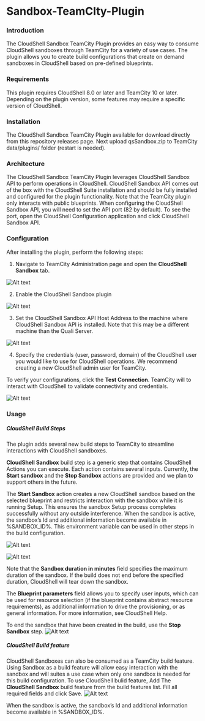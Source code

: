 # Sandbox-TeamCIty-Plugin

### Introduction
The CloudShell Sandbox TeamCity Plugin provides an easy way to consume CloudShell sandboxes through TeamCity for a variety of use cases. The plugin allows you to create build configurations that create on demand sandboxes in CloudShell based on pre-defined blueprints. 


### Requirements
This plugin requires CloudShell 8.0 or later and TeamCity 10 or later.
Depending on the plugin version, some features may require a specific version of CloudShell.

### Installation
The CloudShell Sandbox TeamCity Plugin available for download directly from this repository releases page.
Next upload qsSandbox.zip to TeamCity data/plugins/ folder (restart is needed).

### Architecture
The CloudShell Sandbox TeamCity Plugin leverages CloudShell Sandbox API to perform operations in CloudShell. CloudShell Sandbox API comes out of the box with the CloudShell Suite installation and should be fully installed and configured for the plugin functionality. Note that the TeamCity plugin only interacts with public blueprints.
When configuring the CloudShell Sandbox API, you will need to set the API port (82 by default). To see the port, open the CloudShell Configuration application and click CloudShell Sandbox API.

### Configuration
After installing the plugin, perform the following steps:

1. Navigate to TeamCity Administration page and open the **CloudShell Sandbox** tab.

![Alt text](pics/Screenshot_4.png?raw=true)

2. Enable the CloudShell Sandbox plugin

![Alt text](pics/Screenshot_8.png?raw=true)

3. Set the CloudShell Sandbox API Host Address to the machine where CloudShell Sandbox API is installed.
Note that this may be a different machine than the Quali Server.

![Alt text](pics/Screenshot_6.png?raw=true)

4. Specify the credentials (user, password, domain) of the CloudShell user you would like to use for CloudShell operations.
We recommend creating a new CloudShell admin user for TeamCity.

To verify your configurations, click the **Test Connection**.
TeamCity will to interact with CloudShell to validate connectivity and credentials.

![Alt text](pics/Screenshot_7.png?raw=true)

### Usage
##### CloudShell Build Steps
The plugin adds several new build steps to TeamCity to streamline interactions with CloudShell sandboxes.

**CloudShell Sandbox** build step is a generic step that contains CloudShell Actions you can execute. Each action contains several inputs. Currently, the **Start sandbox** and the **Stop Sandbox** actions are provided and we plan to support others in the future.

The **Start Sandbox** action creates a new CloudShell sandbox based on the selected blueprint and restricts interaction with the sandbox while it is running Setup. This ensures the sandbox Setup process completes successfully without any outside interference. When the sandbox is active, the sandbox’s Id and additional information become available in %SANDBOX_ID%. This environment variable can be used in other steps in the build configuration.

![Alt text](pics/Screenshot_1.png?raw=true)

![Alt text](pics/Screenshot_2.png?raw=true)


Note that the **Sandbox duration in minutes** field specifies the maximum duration of the sandbox. If the build does not end before the specified duration, CloudShell will tear down the sandbox.

The **Blueprint parameters** field allows you to specify user inputs, which can be used for resource selection (if the blueprint contains abstract resource requirements), as additional information to drive the provisioning, or as general information. For more information, see CloudShell Help.


To end the sandbox that have been created in the build, use the **Stop Sandbox** step.
![Alt text](pics/Screenshot_3.png?raw=true)

##### CloudShell Build feature
CloudShell Sandboxes can also be consumed as a TeamCity build feature. Using Sandbox as a build feature will allow easy interaction with the sandbox and will suites a use case when only one sandbox is needed for this build configuration.
To use CloudShell bulid feature, Add The **CloudShell Sandbox** build feature from the build features list.
Fill all required fields and click Save.
![Alt text](pics/Screenshot_9.png?raw=true)

When the sandbox is active, the sandbox’s Id and additional information become available in %SANDBOX_ID%.

